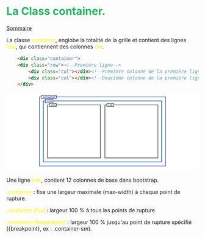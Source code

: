 
# <div style="color: #26B260">**La Class container.**</div>

[Sommaire](./00-Sommaire.md)

La classe <span style="color: yellow">*container*</span>, englobe la totalité de la grille et contient des lignes <span style="color: yellow">*row*</span>, qui contiennent des colonnes <span style="color: yellow">*col*</span>.

```html
    <div class="container">
    <div class="row"><!--Première ligne-->
        <div class="col"></div><!--Première colonne de la première ligne-->
        <div class="col"></div><!--Deuxième colonne de la première ligne-->
    </div>
```

![bootstrapPhoto.png](images/bootstrapPhoto.png)

Une ligne <span style="color: yellow">*row*</span>, contient 12 colonnes de base dans bootstrap.

<span style="color: yellow">*.container*</span> : fixe une largeur maximale (max-width) à chaque point de rupture.

<span style="color: yellow">*.container-fluid*</span> : largeur 100 % à tous les points de rupture.

<span style="color: yellow">*.container-{breakpoint}*</span> : largeur 100 % jusqu'au point de rupture spécifié ({breakpoint}, ex : .container-sm).
